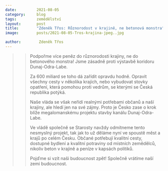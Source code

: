 ```yaml
---
date:         2021-08-05
category:     blog
tags:         zemědělství 
layout:       post
title:        "Zdeněk Třos: Různorodost v krajině, ne betonová monstra"
image:        posts/2021-08-05-Tros-krajina-jpeg..jpg

author:        Zdeněk Třos
---  
```


> > Podpořme více peněz do různorodosti krajiny, ne do betonového monstra! Jsme zásadně proti výstavbě koridoru Dunaj-Odra-Labe.
>>>
> > Za 600 miliard se toho dá zařídit opravdu hodně. Opravit všechny cesty v několika krajích, nebo vybudovat stovky opatření, která pomohou proti vedrům, se kterými se Česká republika potýká.
>>>
> > Naše vláda se však neřídí realnými potřebami občanů a naší krajiny, ale hledí jen na své zájmy. Proto je Česko zase o krok blíže megalomanskému projektu stavby kanálu Dunaj-Odra-Labe.
>>>
> > Ve vládě společně se Starosty navždy odmítneme tento nesmyslný projekt, tak jak to už děláme nyní ve spoustě měst a krajů po celém Česku. Občané potřebují kvalitní cesty, dostupné bydlení a kvalitní potraviny od místních zemědělců, nikoliv beton v krajině a peníze v kapsách politiků.
>>>
> > Pojďme si vzít naši budoucnost zpět! Společně vrátíme naší zemi budoucnost.
>>
